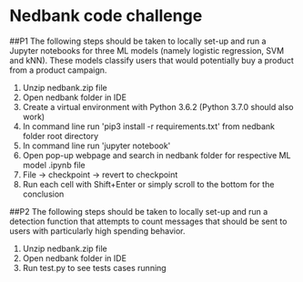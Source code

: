 # Nedbank code challenge

##P1
The following steps should be taken to locally set-up and run a Jupyter notebooks for three
ML models (namely logistic regression, SVM and kNN). These models classify users that 
would potentially buy a product from a product campaign.
1) Unzip nedbank.zip file
2) Open nedbank folder in IDE
3) Create a virtual environment with Python 3.6.2 (Python 3.7.0 should also work)
4) In command line run 'pip3 install -r requirements.txt' from nedbank folder root directory
5) In command line run 'jupyter notebook'
6) Open pop-up webpage and search in nedbank folder for respective ML model .ipynb file
7) File -> checkpoint -> revert to checkpoint
8) Run each cell with Shift+Enter or simply scroll to the bottom for the conclusion 

##P2
The following steps should be taken to locally set-up and run a detection function that 
attempts to count messages that should be sent to users with particularly high spending behavior.
1) Unzip nedbank.zip file
2) Open nedbank folder in IDE
3) Run test.py to see tests cases running
